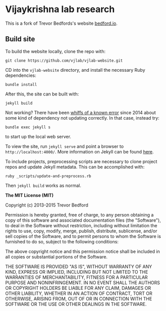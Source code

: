 # Vijaykrishna lab research
This is a fork of Trevor Bedfords's website [bedford.io](http://bedford.io).

## Build site

To build the website locally, clone the repo with:

```
git clone https://github.com/vjlab/vjlab-website.git
```

CD into the `vjlab-website` directory, and install the necessary Ruby dependencies:

```
bundle install
```

After this, the site can be built with:

```
jekyll build
```

Not working? There have been [whiffs of a known error](https://github.com/jekyll/jekyll/issues/3084) since 2014 about some kind of dependency not updating correctly. In that case, instead try:

```
bundle exec jekyll s
```
to start up the local web server.

To view the site, run `jekyll serve` and point a browser to `http://localhost:4000/`.  More information on Jekyll can be found [here](http://jekyllrb.com/).

To include projects, preprocessing scripts are necessary to clone project repos and update Jekyll metadata. This can be accomplished with:

```
ruby _scripts/update-and-preprocess.rb
```

Then `jekyll build` works as normal.

**The MIT License (MIT)**

Copyright (c) 2013-2015 Trevor Bedford

Permission is hereby granted, free of charge, to any person obtaining a copy of this software and associated documentation files (the "Software"), to deal in the Software without restriction, including without limitation the rights to use, copy, modify, merge, publish, distribute, sublicense, and/or sell copies of the Software, and to permit persons to whom the Software is furnished to do so, subject to the following conditions:

The above copyright notice and this permission notice shall be included in all copies or substantial portions of the Software.

THE SOFTWARE IS PROVIDED "AS IS", WITHOUT WARRANTY OF ANY KIND, EXPRESS OR IMPLIED, INCLUDING BUT NOT LIMITED TO THE WARRANTIES OF MERCHANTABILITY, FITNESS FOR A PARTICULAR PURPOSE AND NONINFRINGEMENT. IN NO EVENT SHALL THE AUTHORS OR COPYRIGHT HOLDERS BE LIABLE FOR ANY CLAIM, DAMAGES OR OTHER LIABILITY, WHETHER IN AN ACTION OF CONTRACT, TORT OR OTHERWISE, ARISING FROM, OUT OF OR IN CONNECTION WITH THE SOFTWARE OR THE USE OR OTHER DEALINGS IN THE SOFTWARE.
